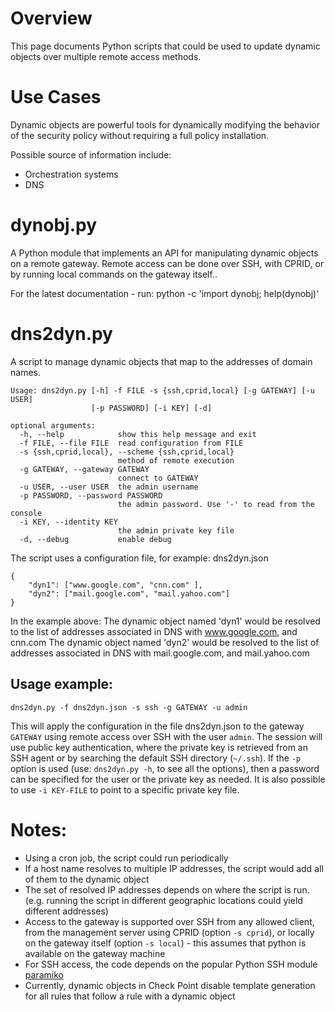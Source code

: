 # Overview
This page documents Python scripts that could be used to update dynamic objects over multiple remote access methods.


# Use Cases
Dynamic objects are powerful tools for dynamically modifying the behavior of the security policy without requiring a full policy installation.

Possible source of information include:

+ Orchestration systems
+ DNS


# dynobj.py
A Python module that implements an API for manipulating dynamic objects on a remote gateway. Remote access can be done over SSH, with CPRID, or by running local commands on the gateway itself..

For the latest documentation - run:
	python -c 'import dynobj; help(dynobj)'


# dns2dyn.py
A script to manage dynamic objects that map to the addresses of domain names.

	Usage: dns2dyn.py [-h] -f FILE -s {ssh,cprid,local} [-g GATEWAY] [-u USER]
	                  [-p PASSWORD] [-i KEY] [-d]

	optional arguments:
	  -h, --help            show this help message and exit
	  -f FILE, --file FILE  read configuration from FILE
	  -s {ssh,cprid,local}, --scheme {ssh,cprid,local}
	                        method of remote execution
	  -g GATEWAY, --gateway GATEWAY
	                        connect to GATEWAY
	  -u USER, --user USER  the admin username
	  -p PASSWORD, --password PASSWORD
	                        the admin password. Use '-' to read from the console
	  -i KEY, --identity KEY
	                        the admin private key file
	  -d, --debug           enable debug


The script uses a configuration file, for example: dns2dyn.json

	{
		"dyn1": ["www.google.com", "cnn.com" ],
		"dyn2": ["mail.google.com", "mail.yahoo.com"]
	}

In the example above:
The dynamic object named 'dyn1' would be resolved to the list of addresses associated in DNS with www.google.com, and cnn.com
The dynamic object named 'dyn2' would be resolved to the list of addresses associated in DNS with mail.google.com, and mail.yahoo.com

## Usage example:

	dns2dyn.py -f dns2dyn.json -s ssh -g GATEWAY -u admin

This will apply the configuration in the file dns2dyn.json to the gateway `GATEWAY` using remote access over SSH with the user `admin`. The session will use public key authentication, where the private key is retrieved from an SSH agent or by searching the default SSH directory (`~/.ssh`). If the `-p` option is used (use: `dns2dyn.py -h`, to see all the options), then a password can be specified for the user or the private key as needed. It is also possible to use `-i KEY-FILE` to point to a specific private key file.

# Notes:
+ Using a cron job, the script could run periodically
+ If a host name resolves to multiple IP addresses, the script would add all of them to the dynamic object
+ The set of resolved IP addresses depends on where the script is run. (e.g. running the script in different geographic locations could yield different addresses)
+ Access to the gateway is supported over SSH from any allowed client, from the management server using CPRID (option `-s cprid`), or locally on the gateway itself (option `-s local`) - this assumes that python is available on the gateway machine
+ For SSH access, the code depends on the popular Python SSH module [paramiko](https://github.com/paramiko/paramiko)
+ Currently, dynamic objects in Check Point disable template generation for all rules that follow a rule with a dynamic object


